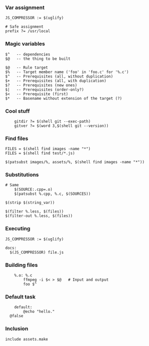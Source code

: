 ### Var assignment

    JS_COMPRESSOR := $(uglify)

    # Safe assignment
    prefix ?= /usr/local

### Magic variables

    $^   -- dependencies
    $@   -- the thing to be built

    $@   -- Rule target
    $%   -- Target member name ('foo' in 'foo.c' for '%.c')
    $^   -- Prerequisites (all, without duplication)
    $+   -- Prerequisites (all, with duplication)
    $?   -- Prerequisites (new ones)
    $|   -- Prerequisites (order-only?)
    $<   -- Prerequisite (first)
    $*   -- Basename without extension of the target (?)

### Cool stuff

		gitdir ?= $(shell git --exec-path)
		gitver ?= $(word 3,$(shell git --version))

### Find files

    FILES = $(shell find images -name "*")
    FILES = $(shell find test/*.js)

    $(patsubst images/%, assets/%, $(shell find images -name "*"))



### Substitutions

    # Same
		$(SOURCE:.cpp=.o)
		$(patsubst %.cpp, %.c, $(SOURCES))

    $(strip $(string_var))

    $(filter %.less, $(files))
    $(filter-out %.less, $(files))

### Executing

    JS_COMPRESSOR := $(uglify)

    docs:
      $(JS_COMPRESSOR) file.js

### Building files

		%.o: %.c
			ffmpeg -i $< > $@   # Input and output
			foo $^

### Default task

		default:
			@echo "hello."
      @false

### Inclusion

    include assets.make

